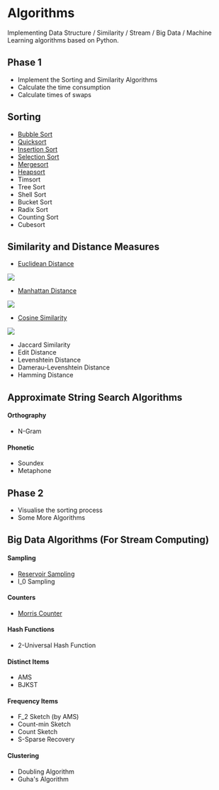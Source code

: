 # Algorithms
Implementing Data Structure / Similarity / Stream / Big Data / Machine Learning algorithms based on Python.

## Phase 1
- Implement the Sorting and Similarity Algorithms
- Calculate the time consumption
- Calculate times of swaps

## Sorting
- [Bubble Sort](https://github.com/RainRush/Algorithms/blob/master/sort/bubble_sort.py)
- [Quicksort](https://github.com/RainRush/Algorithms/blob/master/sort/quick_sort.py)
- [Insertion Sort](https://github.com/RainRush/Algorithms/blob/master/sort/insertion_sort.py)
- [Selection Sort](https://github.com/RainRush/Algorithms/blob/master/sort/selection_sort.py)
- [Mergesort](https://github.com/RainRush/Algorithms/blob/master/sort/merge_sort.py)
- [Heapsort](https://github.com/RainRush/Algorithms/blob/master/sort/heap_sort.py)
- Timsort
- Tree Sort
- Shell Sort
- Bucket Sort
- Radix Sort
- Counting Sort
- Cubesort

## Similarity and Distance Measures
- [Euclidean Distance](https://github.com/RainRush/Algorithms/blob/master/similarity/euclidean_distance.py)
<img src="https://wikimedia.org/api/rest_v1/media/math/render/svg/e99e0fc30fad6a8422c82be9df69677a24b1ac72">

- [Manhattan Distance](https://github.com/RainRush/Algorithms/blob/master/similarity/manhattan_distance.py)
<img src="https://wikimedia.org/api/rest_v1/media/math/render/svg/02436c34fc9562eb170e2e2cfddbb3303075b28e">

- [Cosine Similarity](https://github.com/RainRush/Algorithms/blob/master/similarity/cosine_similarity.py)
<img src="https://wikimedia.org/api/rest_v1/media/math/render/svg/1d94e5903f7936d3c131e040ef2c51b473dd071d">

- Jaccard Similarity
- Edit Distance
- Levenshtein Distance
- Damerau-Levenshtein Distance
- Hamming Distance

## Approximate String Search Algorithms
#### Orthography
- N-Gram

#### Phonetic
- Soundex
- Metaphone


## Phase 2
- Visualise the sorting process
- Some More Algorithms

## Big Data Algorithms (For Stream Computing)
#### Sampling
- [Reservoir Sampling](https://github.com/RainRush/Algorithms/blob/master/sampler/reservoir.py)
- l_0 Sampling

#### Counters
- [Morris Counter](https://github.com/RainRush/Algorithms/blob/master/counter/morris_counter.py)

#### Hash Functions
- 2-Universal Hash Function

#### Distinct Items
- AMS
- BJKST

#### Frequency Items
- F_2 Sketch (by AMS)
- Count-min Sketch
- Count Sketch
- S-Sparse Recovery

#### Clustering
- Doubling Algorithm
- Guha's Algorithm
